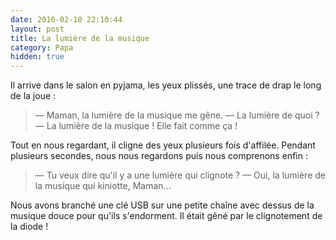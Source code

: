 ```yaml
---
date: 2016-02-10 22:10:44
layout: post
title: La lumière de la musique
category: Papa
hidden: true
---
```


Il arrive dans le salon en pyjama, les yeux plissés, une trace de drap le long de la joue :

> —  Maman, la lumière de la musique me gêne.
> —  La lumière de quoi ?
> —  La lumière de la musique ! Elle fait comme ça !

Tout en nous regardant, il cligne des yeux plusieurs fois d'affilée. Pendant plusieurs secondes, nous nous regardons puis nous comprenons enfin :

> —  Tu veux dire qu'il y a une lumière qui clignote ?
> —  Oui, la lumière de la musique qui kiniotte, Maman…

Nous avons branché une clé USB sur une petite chaîne avec dessus de la musique douce pour qu'ils s'endorment. Il était gêné par le clignotement de la diode !
